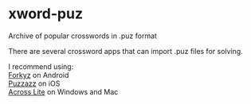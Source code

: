 # xword-puz
Archive of popular crosswords in .puz format

There are several crossword apps that can import .puz files for solving.

I recommend using:  
[Forkyz](https://gitlab.com/Hague/forkyz/-/releases) on Android  
[Puzzazz](https://apps.apple.com/us/app/puzzazz-crossword-puzzle/id516440494) on iOS  
[Across Lite](https://www.litsoft.com/across/alite/download/) on Windows and Mac
